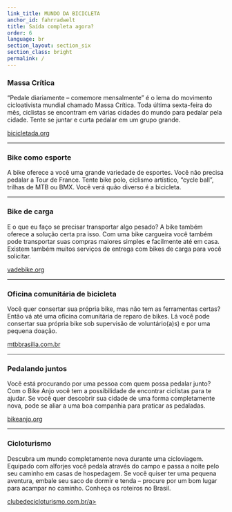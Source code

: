 ```yaml
---
link_title: MUNDO DA BICICLETA
anchor_id: fahrradwelt
title: Saída completa agora?
order: 6
language: br
section_layout: section_six
section_class: bright
permalink: /
---
```


### Massa Crítica
“Pedale diariamente – comemore mensalmente” é o lema do movimento cicloativista mundial chamado Massa Crítica. Toda última sexta-feira do mês, ciclistas se encontram em várias cidades do mundo para pedalar pela cidade. Tente se juntar e curta pedalar em um grupo grande.

<a href="http://bicicletada.org/" target="_blank">bicicletada.org</a>

***

### Bike como esporte
A bike oferece a você uma grande variedade de esportes. Você não precisa pedalar a Tour de France. Tente bike polo, ciclismo artístico, “cycle ball”, trilhas de MTB ou BMX. Você verá quão diverso é a bicicleta.

***

### Bike de carga
E o que eu faço se precisar transportar algo pesado? A bike também oferece a solução certa pra isso. Com uma bike cargueira você também pode transportar suas compras maiores simples e facilmente até em casa. Existem também muitos serviços de entrega com bikes de carga para você solicitar.

<a href="http://vadebike.org/bikeboy-entregas-por-bicicleta/" target="_blank">vadebike.org</a>

***

### Oficina comunitária de bicicleta 
Você quer consertar sua própria bike, mas não tem as ferramentas certas? Então vá até uma oficina comunitária de reparo de bikes. Lá você pode consertar sua própria bike sob supervisão de voluntário(a)s) e por uma pequena doação.

<a href="http://mtbbrasilia.com.br/2013/09/05/oficinas-comunitarias-de-bicicleta-ganham-espaco-no-brasil/" target="_blank">mtbbrasilia.com.br</a>

***

### Pedalando juntos
Você está procurando por uma pessoa com quem possa pedalar junto? Com o Bike Anjo você tem a possibilidade de encontrar ciclistas para te ajudar. Se você quer descobrir sua cidade de uma forma completamente nova, pode se aliar a uma boa companhia para praticar as pedaladas.

<a href="http://bikeanjo.org/" target="_blank">bikeanjo.org</a>

***

### Cicloturismo
Descubra um mundo completamente nova durante uma cicloviagem. Equipado com alforjes você pedala através do campo e passa a noite pelo seu caminho em casas de hospedagem. Se você quiser ter uma pequena aventura, embale seu saco de dormir e tenda – procure por um bom lugar para acampar no caminho. Conheça os roteiros no Brasil.

<a href="http://www.clubedecicloturismo.com.br/" target="_blank">clubedecicloturismo.com.br/a>
